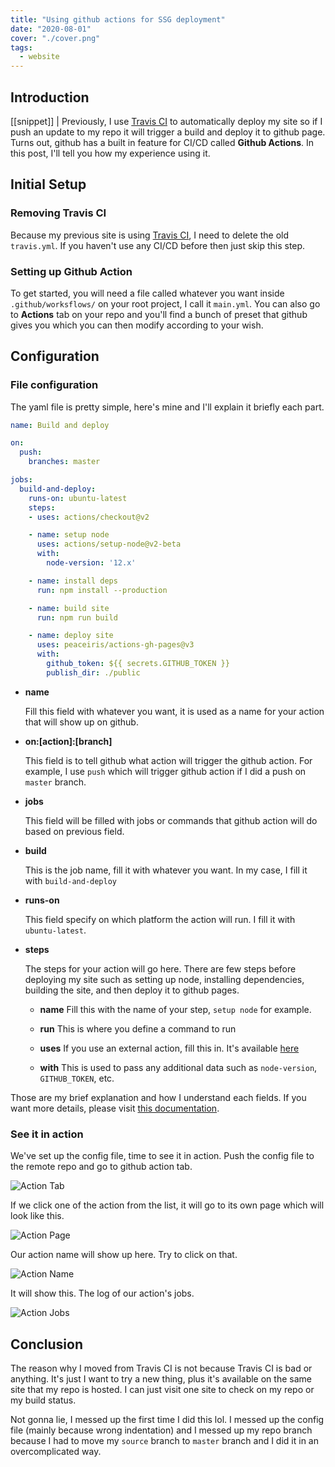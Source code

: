 ```yaml
---
title: "Using github actions for SSG deployment"
date: "2020-08-01"
cover: "./cover.png"
tags:
  - website
---
```


## Introduction
[[snippet]]
| Previously, I use [Travis CI](https://travis-ci.org) to automatically deploy my site so if I push an update to my repo it will trigger a build and deploy it to github page. Turns out, github has a built in feature for CI/CD called **Github Actions**. In this post, I'll tell you how my experience using it.

## Initial Setup
### Removing Travis CI
Because my previous site is using [Travis CI](https://travis-ci.org), I need to delete the old `travis.yml`. If you haven't use any CI/CD before then just skip this step.

### Setting up Github Action
To get started, you will need a file called whatever you want inside `.github/worksflows/` on your root project, I call it `main.yml`. You can also go to **Actions** tab on your repo and you'll find a bunch of preset that github gives you which you can then modify according to your wish.

## Configuration
### File configuration
The yaml file is pretty simple, here's mine and I'll explain it briefly each part.

```yaml
name: Build and deploy

on:
  push:
    branches: master

jobs:
  build-and-deploy:
    runs-on: ubuntu-latest
    steps:
    - uses: actions/checkout@v2

    - name: setup node
      uses: actions/setup-node@v2-beta
      with:
        node-version: '12.x'

    - name: install deps
      run: npm install --production

    - name: build site
      run: npm run build

    - name: deploy site
      uses: peaceiris/actions-gh-pages@v3
      with:
        github_token: ${{ secrets.GITHUB_TOKEN }}
        publish_dir: ./public
```

- **name**

    Fill this field with whatever you want, it is used as a name for your action that will show up on github.


- **on:[action]:[branch]**

    This field is to tell github what action will trigger the github action. For example, I use `push` which will trigger github action if I did a push on `master` branch.


- **jobs**

    This field will be filled with jobs or commands that github action will do based on previous field.


- **build**

    This is the job name, fill it with whatever you want. In my case, I fill it with `build-and-deploy`


- **runs-on**

    This field specify on which platform the action will run. I fill it with `ubuntu-latest`.


- **steps**

    The steps for your action will go here. There are few steps before deploying my site such as setting up node, installing dependencies, building the site, and then deploy it to github pages.

    - **name**
        Fill this with the name of your step, `setup node` for example.

    - **run**
        This is where you define a command to run

    - **uses**
        If you use an external action, fill this in. It's available [here](https://github.com/marketplace?type=actions)

    - **with**
        This is used to pass any additional data such as `node-version`, `GITHUB_TOKEN`, etc.


Those are my brief explanation and how I understand each fields. If you want more details, please visit [this documentation](https://docs.github.com/en/actions/configuring-and-managing-workflows/configuring-a-workflow).

### See it in action
We've set up the config file, time to see it in action. Push the config file to the remote repo and go to github action tab.

![Action Tab](https://res.cloudinary.com/irrellia/image/upload/v1596266204/github-actions/1_wkiyzx.png)

If we click one of the action from the list, it will go to its own page which will look like this.

![Action Page](https://res.cloudinary.com/irrellia/image/upload/v1596266204/github-actions/3_oebudj.png)

Our action name will show up here. Try to click on that.

![Action Name](https://res.cloudinary.com/irrellia/image/upload/v1596266203/github-actions/4_r255ko.png)

It will show this. The log of our action's jobs.

![Action Jobs](https://res.cloudinary.com/irrellia/image/upload/v1596266499/github-actions/5_nmjzki.png)


## Conclusion
The reason why I moved from Travis CI is not because Travis CI is bad or anything. It's just I want to try a new thing, plus it's available on the same site that my repo is hosted. I can just visit one site to check on my repo or my build status.

Not gonna lie, I messed up the first time I did this lol. I messed up the config file (mainly because wrong indentation) and I messed up my repo branch because I had to move my `source` branch to `master` branch and I did it in an overcomplicated way.
